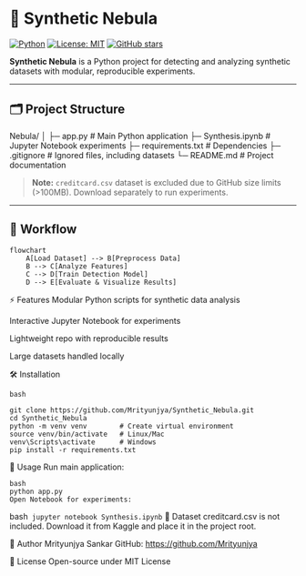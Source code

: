 # 🚀 Synthetic Nebula

[![Python](https://img.shields.io/badge/Python-3.9%2B-blue?logo=python)](https://www.python.org/)
[![License: MIT](https://img.shields.io/badge/License-MIT-green.svg)](LICENSE)
[![GitHub stars](https://img.shields.io/github/stars/Mrityunjya/Synthetic_Nebula?style=social)](https://github.com/Mrityunjya/Synthetic_Nebula/stargazers)

**Synthetic Nebula** is a Python project for detecting and analyzing synthetic datasets with modular, reproducible experiments.

---

## 🗂️ Project Structure

Nebula/
│
├─ app.py               # Main Python application
├─ Synthesis.ipynb      # Jupyter Notebook experiments
├─ requirements.txt     # Dependencies
├─ .gitignore           # Ignored files, including datasets
└─ README.md            # Project documentation

> **Note:** `creditcard.csv` dataset is excluded due to GitHub size limits (>100MB). Download separately to run experiments.

---

## 🧩 Workflow

```mermaid
flowchart 
    A[Load Dataset] --> B[Preprocess Data]
    B --> C[Analyze Features]
    C --> D[Train Detection Model]
    D --> E[Evaluate & Visualize Results]
```
⚡ Features
Modular Python scripts for synthetic data analysis

Interactive Jupyter Notebook for experiments

Lightweight repo with reproducible results

Large datasets handled locally

🛠️ Installation
```
bash

git clone https://github.com/Mrityunjya/Synthetic_Nebula.git
cd Synthetic_Nebula
python -m venv venv        # Create virtual environment
source venv/bin/activate   # Linux/Mac
venv\Scripts\activate      # Windows
pip install -r requirements.txt
```
🚀 Usage
Run main application:
```
bash
python app.py
Open Notebook for experiments:
```
bash```
jupyter notebook Synthesis.ipynb```
📁 Dataset
creditcard.csv is not included. Download it from Kaggle and place it in the project root.

🌟 Author
Mrityunjya Sankar
GitHub: https://github.com/Mrityunjya

📜 License
Open-source under MIT License
